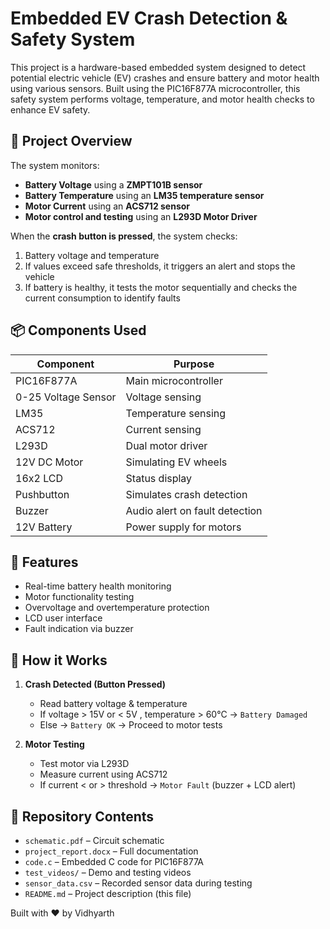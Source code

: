 # Embedded EV Crash Detection & Safety System

This project is a hardware-based embedded system designed to detect potential electric vehicle (EV) crashes and ensure battery and motor health using various sensors. Built using the PIC16F877A microcontroller, this safety system performs voltage, temperature, and motor health checks to enhance EV safety.

## 🚗 Project Overview

The system monitors:

- **Battery Voltage** using a **ZMPT101B sensor**
- **Battery Temperature** using an **LM35 temperature sensor**
- **Motor Current** using an **ACS712 sensor**
- **Motor control and testing** using an **L293D Motor Driver**

When the **crash button is pressed**, the system checks:

1. Battery voltage and temperature
2. If values exceed safe thresholds, it triggers an alert and stops the vehicle
3. If battery is healthy, it tests the motor sequentially and checks the current consumption to identify faults

## 📦 Components Used

| Component           | Purpose                        |
| ------------------- | ------------------------------ |
| PIC16F877A          | Main microcontroller           |
| 0-25 Voltage Sensor | Voltage sensing                |
| LM35                | Temperature sensing            |
| ACS712              | Current sensing                |
| L293D               | Dual motor driver              |
| 12V DC Motor        | Simulating EV wheels           |
| 16x2 LCD            | Status display                 |
| Pushbutton          | Simulates crash detection      |
| Buzzer              | Audio alert on fault detection |
| 12V Battery         | Power supply for motors        |

## 🔧 Features

- Real-time battery health monitoring
- Motor functionality testing
- Overvoltage and overtemperature protection
- LCD user interface
- Fault indication via buzzer

## 🧠 How it Works

1. **Crash Detected (Button Pressed)**

   - Read battery voltage & temperature
   - If voltage > 15V or < 5V , temperature > 60°C → `Battery Damaged`
   - Else → `Battery OK` → Proceed to motor tests

2. **Motor Testing**

   - Test motor via L293D
   - Measure current using ACS712
   - If current < or > threshold → `Motor Fault` (buzzer + LCD alert)

## 📁 Repository Contents

- `schematic.pdf` – Circuit schematic
- `project_report.docx` – Full documentation
- `code.c` – Embedded C code for PIC16F877A
- `test_videos/` – Demo and testing videos
- `sensor_data.csv` – Recorded sensor data during testing
- `README.md` – Project description (this file)

Built with ❤️ by Vidhyarth

